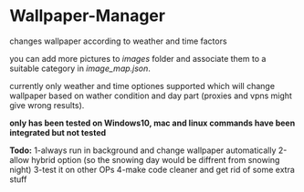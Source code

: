 # Wallpaper-Manager
changes wallpaper according to weather and time factors

you can add more pictures to *images* folder and associate them to a suitable category in *image_map.json*.

currently only weather and time optiones supported which will change wallpaper based on wather condition and day part (proxies and vpns might give wrong results).

**only has been tested on Windows10, mac and linux commands have been integrated but not tested**

**Todo:**
  1-always run in background and change wallpaper automatically
  2-allow hybrid option (so the snowing day would be diffrent from snowing night)
  3-test it on other OPs
  4-make code cleaner and get rid of some extra stuff

